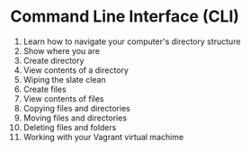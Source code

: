 # Command Line Interface (CLI)

1. Learn how to navigate your computer's directory structure
1. Show where you are
1. Create directory
1. View contents of a directory
1. Wiping the slate clean
1. Create files
1. View contents of files
1. Copying files and directories
1. Moving files and directories
1. Deleting files and folders
1. Working with your Vagrant virtual machime

